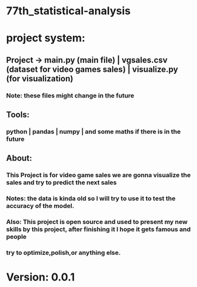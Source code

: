 # 77th_statistical-analysis


# project system:

## Project ->   main.py (main file) | vgsales.csv (dataset for video games sales) | visualize.py (for visualization)
### Note: these files might change in the future

## Tools:
### python | pandas | numpy | and some maths if there is in the future

## About:
### This Project is for video game sales we are gonna visualize the sales and try to predict the next sales 
### Notes: the data is kinda old so I will try to use it to test the accuracy of the model.
### Also: This project is open source and used to present my new skills by this project, after finishing it I hope it gets famous and people
### try to optimize,polish,or anything else. 

# Version: 0.0.1
